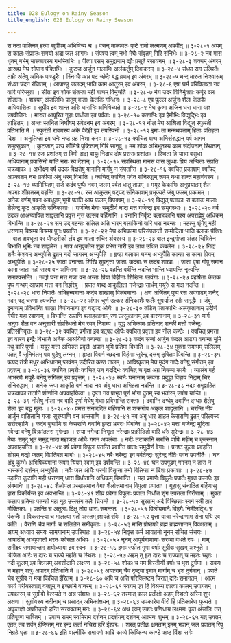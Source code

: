 ```yaml
---
title: 028 Eulogy on Rainy Season
title_english: 028 Eulogy on Rainy Season

---
```

<div class="audioEmbed"  caption="श्रीराम-हरिसीताराममूर्ति-घनपाठिभ्यां वचनम्" src="https://archive.org/download/Ramayana-recitation-Sriram-harisItArAmamUrti-Ghanapaati-v2/Kanda_4/Kanda_4_KSK-028-Pravrud_Varnanam.mp3"></div>
स तदा वालिनम् हत्वा सुग्रीवम् अभिषिच्य च ।  
वसन् माल्यवतः पृष्टे रामो लक्ष्मणम् अब्रवीत् ॥ ३-२८-१  
अयम् स कालः संप्राप्तः समयो अद्य जल आगमः ।  
संपश्य त्वम् नभो मेघैः संवृतम् गिरि संनिभैः ॥ ३-२८-२  
नव मास धृतम् गर्भम् भास्कारस्य गभस्तिभिः ।  
पीत्वा रसम् समुद्राणाम् द्यौः प्रसूते रसायनम् ॥ ३-२८-३  
शक्यम् अंबरम् आरुह्य मेघ सोपान पंक्तिभिः ।  
कुटज अर्जुन मालाभिः अलंकर्तुम् दिवाकरम् ॥ ३-२८-४  
संध्या राग उत्थितैः ताम्रैः अंतेषु अधिक पाण्डुरैः ।  
स्निग्धैः अभ्र पट च्छेदैः बद्ध व्रणम् इव अंबरम् ॥ ३-२८-५  
मन्द मारुत निःश्वासम् संध्या चंदन रंजितम् ।  
आपाण्डु जलदम् भाति काम आतुरम् इव अंबरम् ॥ ३-२८-६  
एषा घर्म परिक्लिष्टा नव वारि परिप्लुता ।  
सीता इव शोक संतप्ता मही बाष्पम् विमुंचति ॥ ३-२८-७  
मेघ उदर विनिर्मुक्ताः कर्पूर दल शीतलाः ।  
शक्यम् अंजलिभिः पातुम् वाताः केतकि गन्धिनः ॥ ३-२८-८  
एष फुल्ल अर्जुनः शैलः केतकैः अधिवासितः ।  
सुग्रीव इव शान्त अरिः धाराभिः अभिषिच्यते ॥ ३-२८-९  
मेघ कृष्ण अजिन धरा धारा यज्ञ उपवीतिनः ।  
मारुत आपूरित गुहाः प्राधीता इव पर्वताः ॥ ३-२८-१०  
कशाभिः इव हैमीभिः विद्युद्भिः इव ताडितम् ।  
अन्तः स्तनित निर्घोषम् सवेदनम् इव अंबरम् ॥ ३-२८-११  
नील मेघ आश्रिता विद्युत् स्फुरंती प्रतिभाति मे ।  
स्फुरंती रावणस्य अंके वैदेही इव तपस्विनी ॥ ३-२८-१२  
इमाः ता मन्मथवताम् हिताः प्रतिहता दिशः ।  
अनुलिप्ता इव घनैः नष्ट ग्रह निशा कराः ॥ ३-२८-१३  
क्वचित् बाष्प अभिसंरुद्धान् वर्ष आगम समुत्सुकान् ।  
कुटजान् पश्य सौमित्रे पुष्टितान् गिरि सानुषु ।  
मम शोक अभिभूतस्य काम संदीपनान् स्थितान् ॥ ३-२८-१४  
रजः प्रशांतम् स हिमो अद्य वायुः  
निदाघ दोष प्रसराः प्रशांताः ।  
स्थिता हि यात्रा वसुधा अधिपानाम्  
प्रवासिनो यांति नराः स्व देशान् ॥ ३-२८-१५  
संप्रस्थिता मानस वास लुब्धाः  
प्रिय अन्विताः संप्रति चक्रवाकः ।  
अभीक्ष्ण वर्ष उदक विक्षतेषु  
यानानि मार्गेषु न संपतन्ति ॥ ३-२८-१६  
क्वचित् प्रकाशम् क्वचिद् अप्रकाशम्  
नभः प्रकीर्णा अंबु धरम् विभाति ।  
क्वचित् क्वचित् पर्वत संनिरुद्धम्  
रूपम् यथा शान्त महार्णवस्य ॥ ३-२८-१७  
व्यामिश्रितम् सर्ज कदंब पुष्पैः  
नवम् जलम् पर्वत धातु ताम्रम् ।  
मयूर केकाभिः अनुप्रयातम्  
शैल अपगाः शीघ्रतरम् वहन्ति ॥ ३-२८-१८  
रस आकुलम् षट्पद संनिकाशम्  
प्रभुज्यते जंबु फलम् प्रकामम् ।  
अनेक वर्णम् पवन अवधूतम्  
भूमौ पतति आम्र फलम् विपक्वम् ॥ ३-२८-१९  
विद्युत् पताकाः स बलाक मालाः  
शैलेन्द्र कूट आकृति संनिकाशाः ।  
गर्जन्ति मेघाः समुदीर्ण नादा  
मत्त गजेन्द्रा इव संयुगस्थाः ॥ ३-२८-२०  
वर्ष उदक आअप्यायित शाद्वलानि  
प्रवृत्त नृत्त उत्सव बर्हिणानि ।  
वनानि निर्वृष्ट बलाहकानि  
पश्य अपराह्णेषु अधिकम् विभान्ति ॥ ३-२८-२१  
सम् उद् वहन्तः सलिल अति भारम्  
बलाकिनो वारि धरा नदन्तः ।  
महत्सु शृंगेषु मही धराणाम्  
विश्रम्य विश्रम्य पुनः प्रयान्ति ॥ ३-२८-२२  
मेघ अभिकामा परिसंपतन्ती  
सम्मोदिता भाति बलाक पंक्तिः ।  
वात अवधूता वर पौण्डरीकी  
लंब इव माला रुचिर अंबरस्य ॥ ३-२८-२३  
बाल इन्द्रगोप्ता अंतर चित्रितेन  
विभाति भूमिः नव शाद्वलेन ।  
गात्र अनुपृक्तेन शुक प्रभेण  
नारी इव लाक्ष उक्षित कंबलेन ॥ ३-२८-२४  
निद्रा शनैः केशवम् अभ्युपैति  
द्रुतम् नदी सागरम् अभ्युपैति ।  
हृष्टा बलाका घनम् अभ्युपैति  
कान्ता स कामा प्रियम् अभ्युपैति ॥ ३-२८-२५  
जाता वनान्ताः शिखि सुप्रनृत्ता  
जाताः कदंबाः स कदंब शाखाः ।  
जाता वृषा गोषु समान कामा  
जाता मही सस्य वन अभिरामा ॥ ३-२८-२६  
वहन्ति वर्षन्ति नदन्ति भान्ति  
ध्यायन्ति नृत्यन्ति समाश्वसन्ति ।  
नद्यो घना मत्त गजा वन अन्ताः  
प्रिया विहीनाः शिखिनः प्लवंगाः ॥ ३-२८-२७  
प्रहर्षिताः केतक पुष्प गन्धम्  
आघ्राय मत्ता वन निर्झरेषु ।  
प्रपात शब्द आकुलिता गजेन्द्राः  
सार्धम् मयूरैः स मदा नदन्ति ॥ ३-२८-२८  
धारा निपातैः अभिहन्यमानाः  
कदंब शाखासु विलंबमानाः ।  
क्षण अर्जितम् पुष्प रस अवगाढम्  
शनैर् मदम् षट् चरणाः त्यजन्ति ॥ ३-२८-२९  
अंगार चूर्ण उत्कर संनिकाशैः  
फलैः सुपर्याप्त रसैः समृद्धैः ।  
जंबू द्रुमाणाम् प्रविभान्ति शाखा  
निपीयमाना इव षट्पद ओघैः ॥ ३-२८-३०  
तडित् पताकाभिः अलंकृतानाम्  
उदीर्ण गंभीर महा रवाणाम् ।  
विभान्ति रूपाणि बलाहकानाम्  
रण उत्सुकानाम् इव वारणानाम् ॥ ३-२८-३१  
मार्ग अनुगः शैल वन अनुसारी  
संप्रस्थितो मेघ रवम् निशम्य ।  
युद्ध अभिकामः प्रतिनाद शन्की  
मत्तो गजेन्द्रः प्रतिसंनिवृत्तः ॥ ३-२८-३२  
क्वचित् प्रगीता इव षट्पद ओघैः  
क्वचित् प्रवृत्ता इव नील कण्ठैः ।  
क्वचित् प्रमत्ता इव वारण इन्द्रैः  
विभाति अनेक आश्रयिणो वनान्ता ॥ ३-२८-३३  
कदंब सर्जा अर्जुन कंदल आढ्या  
वनान्त भूमि मधु वारि पूर्णा ।  
मयूर मत्ता अभिरुत प्रवृत्तैः  
अपान भूमि प्रतिमा विभाति ॥ ३-२८-३४  
मुक्ता समाभम् सलिलम् पतत् वै  
सुनिर्मलम् पत्र पुटेषु लग्नम् ।  
हृष्टा विवर्ण च्छदना विहंगाः  
सुरेन्द्र दत्तम् तृषिताः पिबन्ति ॥ ३-२८-३५  
षत्पद तंत्री मधुर अभिधानम्  
प्लवंगम् उदीरित कण्ठ तालम् ।  
आविष्कृतम् मेघ मृदंग नादैः  
वनेषु संगीतम् इव प्रवृत्तम् ॥ ३-२८-३६  
क्वचित् प्रनृत्तैः क्वचित् उन् नदद्भिः  
क्वचित् च वृक्ष अग्र निषण्ण कायैः ।  
व्यालंब बर्ह आभरणैः मयूरैः  
वनेषु संगितम् इव प्रवृत्तम् ॥ ३-२८-३७  
स्वनैः घनानाम् प्लवगाः प्रबुद्धा  
विहाय निद्राम् चिर संनिरुद्धाम् ।  
अनेक रूपा आकृति वर्ण नादा  
नव अंबु धारा अभिहता नदन्ति ॥ ३-२८-३८  
नद्यः समुद्वाहित चक्रवाका  
तटानि शीर्णानि अपवाहयित्वा ।  
दृप्ता नव प्राभृत पूर्ण भोगा  
द्रुतम् स्व भर्तारम् उपोप यान्ति ॥ ३-२८-३९  
नीलेषु नीला नव वारि पूर्णा  
मेघेषु मेघाः प्रविभान्ति सक्ताः ।  
दवाग्नि दग्धेषु दवाग्नि दग्धाः  
शैलेषु शैला इव बद्ध मूलाः ॥ ३-२८-४०  
प्रमत्त संनाददित बर्हिणानि  
स शक्रगोप अकुल शाद्वलानि ।  
चरन्ति नीप अर्जुन वासितानि  
गजाः सुरम्याणि वन अन्तराणि ॥ ३-२८-४१  
नव अंबु धार आहत केसराणि  
द्रुतम् परित्यज्य सरोरुहाणि ।  
कदंब पुष्पाणि स केसराणि  
नवानि हृष्टा भ्रमराः पिबन्ति ॥ ३-२८-४२  
मत्ता गजेन्द्रा मुदिता गवेन्द्रा  
वनेषु विक्रांततरा मृगेन्द्राः ।  
रम्या नगेन्द्रा निभृता नरेन्द्राः  
प्रक्रीडितो वारि धरैः सुरेन्द्रः ॥ ३-२८-४३  
मेघाः समुद् भूत समुद्र नादा  
महाजल ओघैः गगन अवलंबाः ।  
नदीः तटाकानि सरांसि वापिः  
महीम् च कृत्स्नाम् अपवाहयन्ति ॥ ३-२८-४४  
वर्ष प्रवेगा विपुला पतन्ति  
प्रवान्ति वाताः समुदीर्ण वेगाः ।  
प्रनष्ट कूलाः प्रवहन्ति शीघ्रम्  
नद्यो जलम् विप्रतिपन्न मार्गाः ॥ ३-२८-४५  
नरैः नरेन्द्रा इव पर्वतेन्द्राः  
सुरेन्द्र नीतैः पवन उपनीतैः ।  
घन अंबु कुम्भैः अभिषिच्यमाना  
रूपम् श्रियम् स्वाम् इव दर्शयन्ति ॥ ३-२८-४६  
घन उपगूढम् गगनम् न तारा  
न भास्करो दर्शनम् अभ्युपैति ।  
नवैः जल ओघैः धरणी वितृप्ता  
तमो विलिप्ता न दिशः प्रकाशाः ॥ ३-२८-४७  
महान्ति कूटानि मही धराणाम्  
धारा विधौतानि अधिकम् विभान्ति ।  
महा प्रमाणैः विपुलैः प्रपातैः  
मुक्त कलापैः इव लंबमानैः ॥ ३-२८-४८  
शैलोपल प्रस्खलमान वेगाः  
शैलोत्तमानाम् विपुलाः प्रपाताः ।  
गुहासु संनादित बर्हिणासु  
हारा विकीर्यन्त इव अवभान्ति ॥ ३-२८-४९  
शीघ्र प्रवेगा विपुलाः प्रपाता  
निर्धौत शृंग उपतला गिरीणाम् ।  
मुक्ता कलाप प्रतिमाः पतन्तो  
महा गुह उस्त्संग तलैः ध्रियन्ते ॥ ३-२८-५०  
सुरताम् अर्द विच्छिन्नाः स्वर्ग स्त्री हार मौक्तिकाः ।  
पतन्ति च अतुलाः दिक्षु तोय धाराः समन्ततः ॥ ३-२८-५१  
विलीयमानैः विहगैः निमीलद्भिः च पंकजैः ।  
विकसन्त्या च मालत्या गतो अस्तम् ज्ञायते रविः ॥ ३-२८-५२  
वृत्ता यात्रा नरेन्द्राणाम् सेना पथि एव वर्तते ।  
वैराणि चैव मार्गाः च सलिलेन समीकृताः ॥ ३-२८-५३  
मासि प्रौष्ठपदे ब्रह्म ब्राह्मणानाम् विवक्षताम् ।  
अयम् अध्याय समयः सामगानाम् उपस्थितः ॥ ३-२८-५४  
निवृत्त कर्म आयतनो नूनम् संचित संचयः ।  
आषाढीम् अभ्युपगतो भरतः कोसल अधिपः ॥ ३-२८-५५  
नूनम् आपूर्यमाणायाः सरय्वा वधते रयः ।  
माम् समीक्ष्य समायान्तम् अयोध्याया इव स्वनः ॥ ३-२८-५६  
इमाः स्फीत गुणा वर्षाः सुग्रीवः सुखम् अश्नुते ।  
विजित अरिः स दारः च राज्ये महति च स्थितः ॥ ३-२८-५७  
अहम् तु हृत दारः च राज्यात् च महतः च्युतः ।  
नदी कूलम् इव क्लिन्नम् अवसीदामि लक्ष्मण ॥ ३-२८-५८  
शोकः च मम विस्तीर्णो वर्षाः च भृश दुर्गमाः ।  
रावणः च महान् शत्रुः अपारम् प्रतिभाति मे ॥ ३-२८-५९  
अयात्राम् चैव दृष्ट्वा इमाम् मार्गाम् च भृश दुर्गमान् ।  
प्रणते चैव सुग्रीवे न मया किंचित् ईरितम् ॥ ३-२८-६०  
अपि च अति परिक्लिष्टम् चिरात् दारैः समागतम् ।  
आत्म कार्य गरीयस्त्वात् वक्तुम् न इच्छामि वानरम् ॥ ३-२८-६१  
स्वयम् एव हि विश्रम्य ज्ञात्वा कालम् उपागतम् ।  
उपकारम् च सुग्रीवो वेत्स्यते न अत्र संशयः ॥ ३-२८-६२  
तस्मात् काल प्रतीक्षो अहम् स्थितो अस्मि शुभ लक्षण ।  
सुग्रीवस्य नदीनाम् च प्रसादम् अभिकांक्षयन् ॥ ३-२८-६३  
उपकारेण वीरो हि प्रतिकारेण युज्यते ।  
अकृतज्ञो अप्रतिकृतो हन्ति सत्त्ववताम् मनः ॥ ३-२८-६४  
अथ एवम् उक्तः प्रणिधाय लक्ष्मणः  
कृत अंजलिः तत् प्रतिपूज्य भाषितम् ।  
उवाच रामम् स्वभिराम दर्शनम्  
प्रदर्शयन् दर्शनम् आत्मनः शुभम् ॥ ३-२८-६५  
यत् उक्तम् एतत् तव सर्वम् ईप्सितम्  
नर इन्द्र कर्ता नचिरा हरि ईश्वरः ।  
शरत् प्रतीक्षः क्षमताम् इमम् भवान्  
जल प्रपातम् रिपु निग्रहे धृतः ॥ ३-२८-६६  
इति वाल्मीकि रामायणे आदि काव्ये किष्किन्ध काण्डे अष्ट विंशः सर्गः